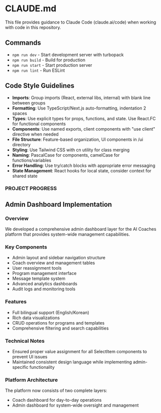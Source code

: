 # CLAUDE.md

This file provides guidance to Claude Code (claude.ai/code) when working with code in this repository.

## Commands

- `npm run dev` - Start development server with turbopack
- `npm run build` - Build for production
- `npm run start` - Start production server
- `npm run lint` - Run ESLint

## Code Style Guidelines

- **Imports**: Group imports (React, external libs, internal) with blank line between groups
- **Formatting**: Use TypeScript/Next.js auto-formatting, indentation 2 spaces
- **Types**: Use explicit types for props, functions, and state. Use React.FC for functional components
- **Components**: Use named exports, client components with "use client" directive when needed
- **File Structure**: Feature-based organization, UI components in /ui directory
- **Styling**: Use Tailwind CSS with cn utility for class merging
- **Naming**: PascalCase for components, camelCase for functions/variables
- **Error Handling**: Use try/catch blocks with appropriate error messaging
- **State Management**: React hooks for local state, consider context for shared state

### PROJECT PROGRESS

## Admin Dashboard Implementation

### Overview

We developed a comprehensive admin dashboard layer for the AI Coaches platform that provides system-wide management capabilities.

### Key Components

- Admin layout and sidebar navigation structure
- Coach overview and management tables
- User reassignment tools
- Program management interface
- Message template system
- Advanced analytics dashboards
- Audit logs and monitoring tools

### Features

- Full bilingual support (English/Korean)
- Rich data visualizations
- CRUD operations for programs and templates
- Comprehensive filtering and search capabilities

### Technical Notes

- Ensured proper value assignment for all SelectItem components to prevent UI issues
- Maintained consistent design language while implementing admin-specific functionality

### Platform Architecture

The platform now consists of two complete layers:

- Coach dashboard for day-to-day operations
- Admin dashboard for system-wide oversight and management

